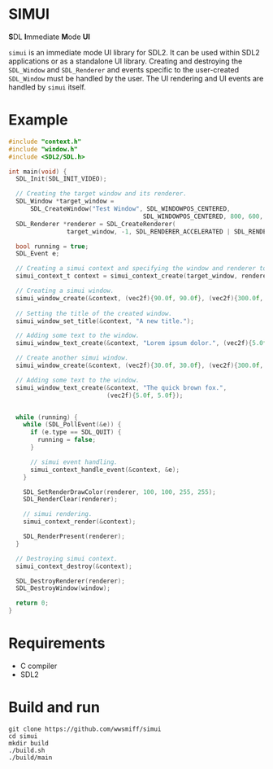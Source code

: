 # SIMUI

**S**DL **I**mmediate **M**ode **UI**

`simui` is an immediate mode UI library for SDL2. It can be used within SDL2 applications or as a standalone UI library.
Creating and destroying the `SDL_Window` and `SDL_Renderer` and events specific to the user-created `SDL_Window`
must be handled by the user. The UI rendering and UI events are handled by `simui` itself.

# Example 
```c
#include "context.h"
#include "window.h"
#include <SDL2/SDL.h>

int main(void) {
  SDL_Init(SDL_INIT_VIDEO);

  // Creating the target window and its renderer.
  SDL_Window *target_window =
      SDL_CreateWindow("Test Window", SDL_WINDOWPOS_CENTERED,
                                     SDL_WINDOWPOS_CENTERED, 800, 600, SDL_WINDOW_SHOWN);
  SDL_Renderer *renderer = SDL_CreateRenderer(
                target_window, -1, SDL_RENDERER_ACCELERATED | SDL_RENDERER_PRESENTVSYNC);

  bool running = true;
  SDL_Event e;

  // Creating a simui context and specifying the window and renderer to use.
  simui_context_t context = simui_context_create(target_window, renderer);

  // Creating a simui window.
  simui_window_create(&context, (vec2f){90.0f, 90.0f}, (vec2f){300.0f, 300.0f});
  
  // Setting the title of the created window.
  simui_window_set_title(&context, "A new title.");

  // Adding some text to the window.
  simui_window_text_create(&context, "Lorem ipsum dolor.", (vec2f){5.0f, 5.0f});

  // Create another simui window.
  simui_window_create(&context, (vec2f){30.0f, 30.0f}, (vec2f){300.0f, 300.0f});

  // Adding some text to the window.
  simui_window_text_create(&context, "The quick brown fox.",
                           (vec2f){5.0f, 5.0f});


  while (running) {
    while (SDL_PollEvent(&e)) {
      if (e.type == SDL_QUIT) {
        running = false;
      }

      // simui event handling.
      simui_context_handle_event(&context, &e);
    }

    SDL_SetRenderDrawColor(renderer, 100, 100, 255, 255);
    SDL_RenderClear(renderer);

    // simui rendering.
    simui_context_render(&context);

    SDL_RenderPresent(renderer);
  }

  // Destroying simui context.
  simui_context_destroy(&context);

  SDL_DestroyRenderer(renderer);
  SDL_DestroyWindow(window);

  return 0;
}
```

# Requirements
- C compiler
- SDL2

# Build and run
```
git clone https://github.com/wwsmiff/simui
cd simui
mkdir build
./build.sh
./build/main
```
